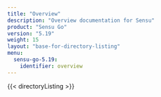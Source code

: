 ```yaml
---
title: "Overview"
description: "Overview documentation for Sensu"
product: "Sensu Go"
version: "5.19"
weight: 15
layout: "base-for-directory-listing"
menu:
  sensu-go-5.19:
    identifier: overview
---
```


{{< directoryListing >}}
